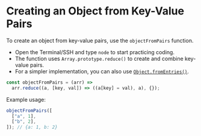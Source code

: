 # Creating an Object from Key-Value Pairs

To create an object from key-value pairs, use the `objectFromPairs` function.

- Open the Terminal/SSH and type `node` to start practicing coding.
- The function uses `Array.prototype.reduce()` to create and combine key-value pairs.
- For a simpler implementation, you can also use [`Object.fromEntries()`](https://developer.mozilla.org/en-US/docs/Web/JavaScript/Reference/Global_Objects/Object/fromEntries).

```js
const objectFromPairs = (arr) =>
  arr.reduce((a, [key, val]) => ((a[key] = val), a), {});
```

Example usage:

```js
objectFromPairs([
  ["a", 1],
  ["b", 2],
]); // {a: 1, b: 2}
```
